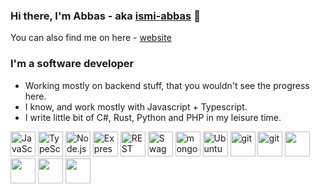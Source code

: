 ### Hi there, I'm Abbas - aka [ismi-abbas][twitter] 👋

You can also find me on here - [website][portfolio]

### I'm a software developer

- Working mostly on backend stuff, that you wouldn't see the progress here.
- I know, and work mostly with Javascript + Typescript.
- I write little bit of C#, Rust, Python and PHP in my leisure time.

<div align="start">
	<img height="40" src="https://user-images.githubusercontent.com/25181517/117447155-6a868a00-af3d-11eb-9cfe-245df15c9f3f.png" alt="JavaScript" title="JavaScript" />
	<img height="40" src="https://user-images.githubusercontent.com/25181517/183890598-19a0ac2d-e88a-4005-a8df-1ee36782fde1.png" alt="TypeScript" title="TypeScript" />
	<img height="40" src="https://user-images.githubusercontent.com/25181517/183568594-85e280a7-0d7e-4d1a-9028-c8c2209e073c.png" alt="Node.js" title="Node.js" />
	<img height="40" src="https://user-images.githubusercontent.com/25181517/183859966-a3462d8d-1bc7-4880-b353-e2cbed900ed6.png" alt="Express" title="Express" />
  <img height="40" src="https://user-images.githubusercontent.com/25181517/192107858-fe19f043-c502-4009-8c47-476fc89718ad.png" alt="REST" title="REST" />
	<img height="40" src="https://user-images.githubusercontent.com/25181517/186711335-a3729606-5a78-4496-9a36-06efcc74f800.png" alt="Swagger" title="Swagger" />
	<img height="40" src="https://user-images.githubusercontent.com/25181517/182884177-d48a8579-2cd0-447a-b9a6-ffc7cb02560e.png" alt="mongoDB" title="mongoDB" />
	<img height="40" src="https://user-images.githubusercontent.com/25181517/186884153-99edc188-e4aa-4c84-91b0-e2df260ebc33.png" alt="Ubuntu" title="Ubuntu" />
	<img height="40" src="https://user-images.githubusercontent.com/25181517/192108372-f71d70ac-7ae6-4c0d-8395-51d8870c2ef0.png" alt="git"/>
	<img height="40" src="https://user-images.githubusercontent.com/25181517/192108889-232b3431-a585-4b36-a62d-9078bd3641d9.png" alt="git"/>
	<img height="40" src="https://user-images.githubusercontent.com/25181517/192109061-e138ca71-337c-4019-8d42-4792fdaa7128.png"/>
<img height="40" src="https://user-images.githubusercontent.com/25181517/183890595-779a7e64-3f43-4634-bad2-eceef4e80268.png"/>
<img height="40" src="https://github.com/marwin1991/profile-technology-icons/assets/136815194/5f8c622c-c217-4649-b0a9-7e0ee24bd704"/>

<img height="40" src="https://user-images.githubusercontent.com/25181517/121405754-b4f48f80-c95d-11eb-8893-fc325bde617f.png" />

</div>
<!--
[![Stats](https://github-readme-stats.vercel.app/api?username=ismi-abbas&theme=tokyonight&count_private=true&show_icons=true)](https://github.com/ismi-abbas?tab=repositories)
[![Top Langs](https://github-readme-stats.vercel.app/api/top-langs/?username=ismi-abbas&langs_count=6&layout=donut&theme=tokyonight&hide=css,html,asl,lua,shell,astro)](https://github.com/ismi-abbas?tab=repositories)
-->

[twitter]: https://twitter.com/ismiabbas_
[portfolio]: [https://www.ismi-abbas.com](https://portfolio-v3-sage-one.vercel.app/)https://portfolio-v3-sage-one.vercel.app/

